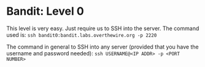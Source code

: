 # Bandit: Level 0

This level is very easy. Just require us to SSH into the server.
The command used is: `ssh bandit0:bandit.labs.overthewire.org -p 2220`

The command in general to SSH into any server (provided that you have the username and password needed):
`ssh USERNAME@<IP ADDR> -p <PORT NUMBER>`
